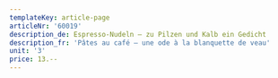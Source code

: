 ```yaml
---
templateKey: article-page
articleNr: '60019'
description_de: Espresso-Nudeln – zu Pilzen und Kalb ein Gedicht
description_fr: 'Pâtes au café – une ode à la blanquette de veau'
unit: '3'
price: 13.--
---
```


